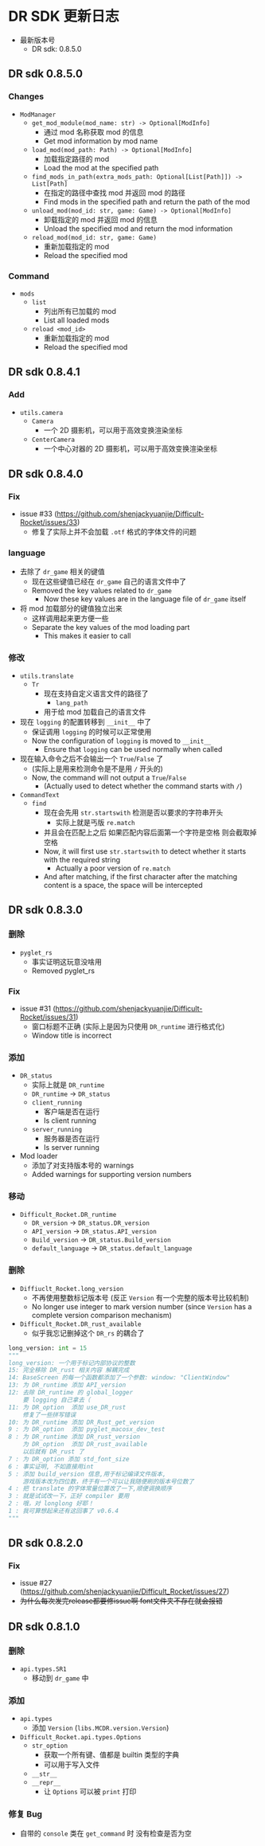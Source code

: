 
# DR SDK 更新日志

- 最新版本号
  - DR sdk: 0.8.5.0

## DR sdk 0.8.5.0

### Changes

- `ModManager`
  - `get_mod_module(mod_name: str) -> Optional[ModInfo]`
    - 通过 mod 名称获取 mod 的信息
    - Get mod information by mod name
  - `load_mod(mod_path: Path) -> Optional[ModInfo]`
    - 加载指定路径的 mod
    - Load the mod at the specified path
  - `find_mods_in_path(extra_mods_path: Optional[List[Path]]) -> List[Path]`
    - 在指定的路径中查找 mod 并返回 mod 的路径
    - Find mods in the specified path and return the path of the mod
  - `unload_mod(mod_id: str, game: Game) -> Optional[ModInfo]`
    - 卸载指定的 mod 并返回 mod 的信息
    - Unload the specified mod and return the mod information
  - `reload_mod(mod_id: str, game: Game)`
    - 重新加载指定的 mod
    - Reload the specified mod

### Command

- `mods`
  - `list`
    - 列出所有已加载的 mod
    - List all loaded mods
  - `reload <mod_id>`
    - 重新加载指定的 mod
    - Reload the specified mod

## DR sdk 0.8.4.1

### Add

- `utils.camera`
  - `Camera`
    - 一个 2D 摄影机，可以用于高效变换渲染坐标
  - `CenterCamera`
    - 一个中心对器的 2D 摄影机，可以用于高效变换渲染坐标

## DR sdk 0.8.4.0

### Fix

- issue #33 (<https://github.com/shenjackyuanjie/Difficult-Rocket/issues/33>)
  - 修复了实际上并不会加载 `.otf` 格式的字体文件的问题

### language

- 去除了 `dr_game` 相关的键值
  - 现在这些键值已经在 `dr_game` 自己的语言文件中了
  - Removed the key values related to `dr_game`
    - Now these key values are in the language file of `dr_game` itself
- 将 mod 加载部分的键值独立出来
  - 这样调用起来更方便一些
  - Separate the key values of the mod loading part
    - This makes it easier to call

### 修改

- `utils.translate`
  - `Tr`
    - 现在支持自定义语言文件的路径了
      - `lang_path`
    - 用于给 mod 加载自己的语言文件
- 现在 `logging` 的配置转移到 `__init__` 中了
  - 保证调用 `logging` 的时候可以正常使用
  - Now the configuration of `logging` is moved to `__init__`
    - Ensure that `logging` can be used normally when called
- 现在输入命令之后不会输出一个 `True`/`False` 了
  - (实际上是用来检测命令是不是用 `/` 开头的)
  - Now, the command will not output a `True`/`False`
    - (Actually used to detect whether the command starts with `/`)
- `CommandText`
  - `find`
    - 现在会先用 `str.startswith` 检测是否以要求的字符串开头
      - 实际上就是丐版 `re.match`
    - 并且会在匹配上之后 如果匹配内容后面第一个字符是空格 则会截取掉空格
    - Now, it will first use `str.startswith` to detect whether it starts with the required string
      - Actually a poor version of `re.match`
    - And after matching, if the first character after the matching content is a space, the space will be intercepted

## DR sdk 0.8.3.0

### 删除

- `pyglet_rs`
  - 事实证明这玩意没啥用
  - Removed pyglet_rs

### Fix

- issue #31 (https://github.com/shenjackyuanjie/Difficult-Rocket/issues/31)
  - 窗口标题不正确 (实际上是因为只使用 `DR_runtime` 进行格式化)
  - Window title is incorrect

### 添加

- `DR_status`
  - 实际上就是 `DR_runtime`
  - `DR_runtime` -> `DR_status`
  - `client_running`
    - 客户端是否在运行
    - Is client running
  - `server_running`
    - 服务器是否在运行
    - Is server running
- Mod loader
  - 添加了对支持版本号的 warnings
  - Added warnings for supporting version numbers

### 移动

- `Difficult_Rocket.DR_runtime`
  - `DR_version` -> `DR_status.DR_version`
  - `API_version` -> `DR_status.API_version`
  - `Build_version` -> `DR_status.Build_version`
  - `default_language` -> `DR_status.default_language`

### 删除

- `Diffiuclt_Rocket.long_version`
  - 不再使用整数标记版本号 (反正 `Version` 有一个完整的版本号比较机制)
  - No longer use integer to mark version number (since `Version` has a complete version comparison mechanism)
- `Difficult_Rocket.DR_rust_available`
  - 似乎我忘记删掉这个 `DR_rs` 的耦合了

```python
long_version: int = 15
"""
long_version: 一个用于标记内部协议的整数
15: 完全移除 DR_rust 相关内容 解耦完成
14: BaseScreen 的每一个函数都添加了一个参数: window: "ClientWindow"
13: 为 DR_runtime 添加 API_version
12: 去除 DR_runtime 的 global_logger
    要 logging 自己拿去（
11: 为 DR_option  添加 use_DR_rust
    修复了一些拼写错误
10: 为 DR_runtime 添加 DR_Rust_get_version
9 : 为 DR_option  添加 pyglet_macosx_dev_test
8 : 为 DR_runtime 添加 DR_rust_version
    为 DR_option  添加 DR_rust_available
    以后就有 DR_rust 了
7 : 为 DR_option 添加 std_font_size
6 : 事实证明, 不如直接用int
5 : 添加 build_version 信息,用于标记编译文件版本,
    游戏版本改为四位数，终于有一个可以让我随便刷的版本号位数了
4 : 把 translate 的字体常量位置改了一下,顺便调换顺序
3 : 就是试试改一下，正好 compiler 要用
2 : 哦，对 longlong 好耶！
1 : 我可算想起来还有这回事了 v0.6.4
"""
```

## DR sdk 0.8.2.0

### Fix

- issue #27 (https://github.com/shenjackyuanjie/Difficult_Rocket/issues/27)
- ~~为什么每次发完release都要修issue啊 font文件夹不存在就会报错~~

## DR sdk 0.8.1.0

### 删除

- `api.types.SR1`
  - 移动到 `dr_game` 中

### 添加

- `api.types`
  - 添加 `Version` (`libs.MCDR.version.Version`)
- `Difficult_Rocket.api.types.Options`
  - `str_option`
    - 获取一个所有键、值都是 builtin 类型的字典
    - 可以用于写入文件
  - `__str__`
  - `__repr__`
    - 让 `Options` 可以被 `print` 打印

### 修复 Bug

- 自带的 `console` 类在 `get_command` 时 没有检查是否为空
